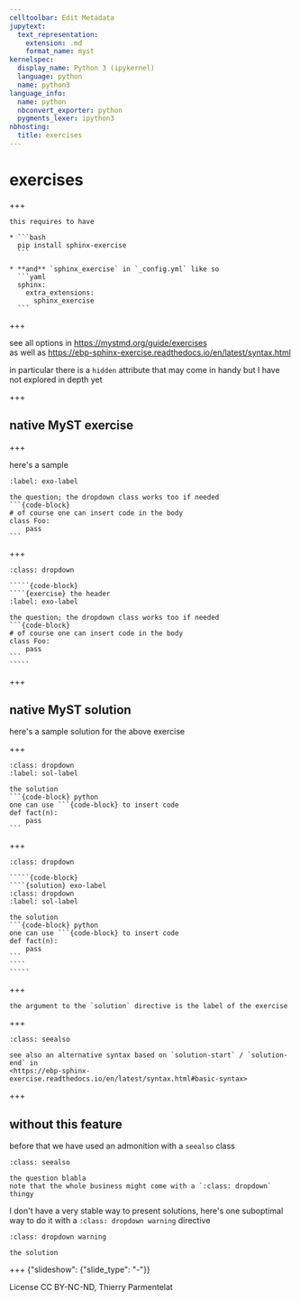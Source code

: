 ```yaml
---
celltoolbar: Edit Metadata
jupytext:
  text_representation:
    extension: .md
    format_name: myst
kernelspec:
  display_name: Python 3 (ipykernel)
  language: python
  name: python3
language_info:
  name: python
  nbconvert_exporter: python
  pygments_lexer: ipython3
nbhosting:
  title: exercises
---
```


# exercises

+++

````{warning}
this requires to have

* ```bash
  pip install sphinx-exercise
  ```

* **and** `sphinx_exercise` in `_config.yml` like so
  ```yaml
  sphinx:
    extra_extensions:
      sphinx_exercise
  ```
````

+++

see all options in <https://mystmd.org/guide/exercises>  
as well as <https://ebp-sphinx-exercise.readthedocs.io/en/latest/syntax.html>

in particular there is a `hidden` attribute that may come in handy but I have not explored in depth yet

+++

## native MyST exercise

+++

here's a sample

````{exercise} the header
:label: exo-label

the question; the dropdown class works too if needed
```{code-block}
# of course one can insert code in the body
class Foo:
    pass
```
````

+++

``````{admonition} the code for this output
:class: dropdown

`````{code-block}
````{exercise} the header
:label: exo-label

the question; the dropdown class works too if needed
```{code-block}
# of course one can insert code in the body
class Foo:
    pass
```
`````
``````

+++

## native MyST solution

here's a sample solution for the above exercise

+++

````{solution} exo-label
:class: dropdown
:label: sol-label

the solution
```{code-block} python
one can use ```{code-block} to insert code
def fact(n):
    pass
```
````

+++

``````{admonition} the code for this output
:class: dropdown

`````{code-block}
````{solution} exo-label
:class: dropdown
:label: sol-label

the solution
```{code-block} python
one can use ```{code-block} to insert code
def fact(n):
    pass
```
````
`````
``````

+++

````{warning}
the argument to the `solution` directive is the label of the exercise
````

+++

````{admonition} autre syntaxe
:class: seealso

see also an alternative syntax based on `solution-start` / `solution-end` in  
<https://ebp-sphinx-exercise.readthedocs.io/en/latest/syntax.html#basic-syntax>
````

+++

## without this feature

before that we have used an admonition with a `seealso` class

```{admonition} exercise: the topic
:class: seealso

the question blabla  
note that the whole business might come with a `:class: dropdown` thingy
```

I don't have a very stable way to present solutions, here's one suboptimal way to do it with a 
`:class: dropdown warning` directive

```{admonition} solution
:class: dropdown warning

the solution
````

+++ {"slideshow": {"slide_type": "-"}}

License CC BY-NC-ND, Thierry Parmentelat
